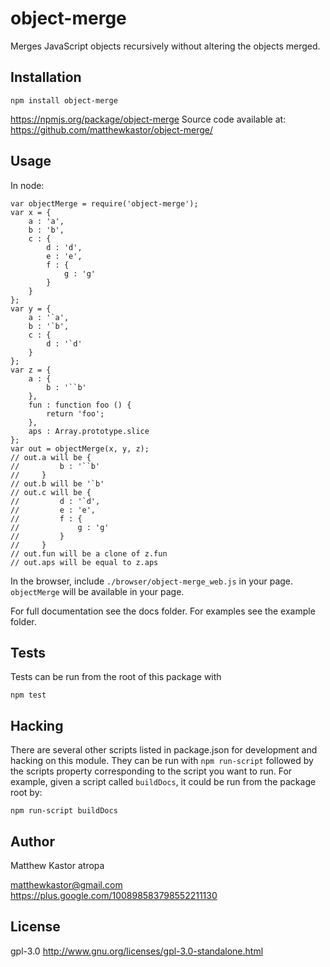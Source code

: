 # object-merge

Merges JavaScript objects recursively without altering the objects merged.

## Installation

```
npm install object-merge
```

https://npmjs.org/package/object-merge
Source code available at: https://github.com/matthewkastor/object-merge/

## Usage

In node:

```
var objectMerge = require('object-merge');
var x = {
    a : 'a',
    b : 'b',
    c : {
        d : 'd',
        e : 'e',
        f : {
            g : 'g'
        }
    }
};
var y = {
    a : '`a',
    b : '`b',
    c : {
        d : '`d'
    }
};
var z = {
    a : {
        b : '``b'
    },
    fun : function foo () {
        return 'foo';
    },
    aps : Array.prototype.slice
};
var out = objectMerge(x, y, z);
// out.a will be {
//         b : '``b'
//     }
// out.b will be '`b'
// out.c will be {
//         d : '`d',
//         e : 'e',
//         f : {
//             g : 'g'
//         }
//     }
// out.fun will be a clone of z.fun
// out.aps will be equal to z.aps
```

In the browser, include `./browser/object-merge_web.js` in your page.
 `objectMerge` will be available in your page.

For full documentation see the docs folder. For examples see the example folder.

## Tests

Tests can be run from the root of this package with

```
npm test
```

## Hacking

There are several other scripts listed in package.json for development and
 hacking on this module. They can be run with `npm run-script` followed by the
 scripts property corresponding to the script you want to run. For example,
 given a script called `buildDocs`, it could be run from the package root by:

```
npm run-script buildDocs
```

## Author

Matthew Kastor
atropa

matthewkastor@gmail.com
https://plus.google.com/100898583798552211130

## License

gpl-3.0
http://www.gnu.org/licenses/gpl-3.0-standalone.html